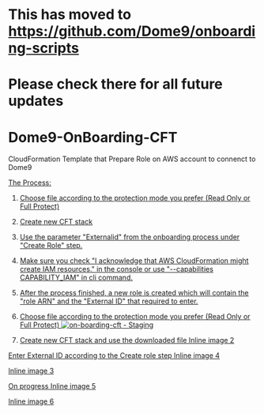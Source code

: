 
# This has moved to https://github.com/Dome9/onboarding-scripts
# Please check there for all future updates


# Dome9-OnBoarding-CFT
CloudFormation Template that Prepare Role on AWS account to connenct to Dome9 


<u>The Process:<u>

1. Choose file according to the protection mode you prefer (Read Only or Full Protect)
2. Create new CFT stack
3. Use the parameter "Externalid" from the onboarding process under "Create Role" step.
4. Make sure you check "I acknowledge that AWS CloudFormation might create IAM resources." in the console or use "--capabilities CAPABILITY_IAM" in cli command. 
5. After the process finished, a new role is created which will contain the "role ARN" and the "External ID" that required to enter.

1. Choose file according to the protection mode you prefer (Read Only or Full Protect)
![on-boarding-cft - Staging](https://github.com/Dome9/wiki/blob/master/images/on-boarding-cft.png)

2. Create new CFT stack and use the downloaded file 
Inline image 2

Enter External ID according to the Create role step
Inline image 4

Inline image 3

On progress
Inline image 5


Inline image 6

